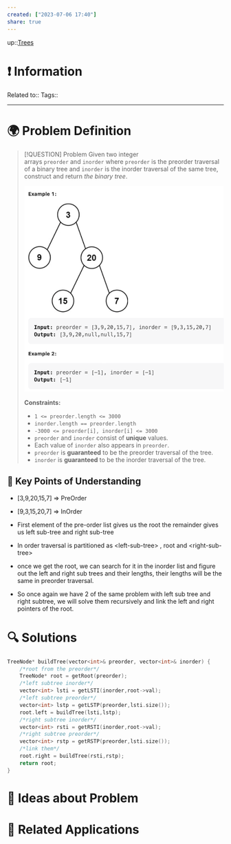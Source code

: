 ```yaml
---
created: ["2023-07-06 17:40"]
share: true
---
```


up::[Trees](NeetCode%20Index.md#^27a48d)

# ❗ Information
Related to:: 
Tags:: 

___
# 🌍 Problem Definition

> [!QUESTION] Problem
>Given two integer arrays `preorder` and `inorder` where `preorder` is the preorder traversal of a binary tree and `inorder` is the inorder traversal of the same tree, construct and return _the binary tree_.
> 
> ![400](./40-referenceVAULTS/Resource%20Library/Images/Pasted%20image%2020230706174116.png)
> 
> **Constraints:**
> 
> - `1 <= preorder.length <= 3000`
> - `inorder.length == preorder.length`
> - `-3000 <= preorder[i], inorder[i] <= 3000`
> - `preorder` and `inorder` consist of **unique** values.
> - Each value of `inorder` also appears in `preorder`.
> - `preorder` is **guaranteed** to be the preorder traversal of the tree.
> - `inorder` is **guaranteed** to be the inorder traversal of the tree.

## 🔑 **Key Points of Understanding**
- [3,9,20,15,7] => PreOrder
- [9,3,15,20,7] => InOrder

- First element of the pre-order list gives us the root the remainder gives us left sub-tree and right sub-tree
- In order traversal is partitioned as \<left-sub-tree\> , root and \<right-sub-tree\>
- once we get the root, we can search for it in the inorder list and figure out the left and right sub trees and their lengths, their lengths will be the same in preorder traversal.
- So once again we have 2 of the same problem with left sub tree and right subtree, we will solve them recursively and link the left and right pointers of the root.
# 🔍 Solutions
```C++
TreeNode* buildTree(vector<int>& preorder, vector<int>& inorder) {  
    /*root from the preorder*/  
    TreeNode* root = getRoot(preorder);  
    /*left subtree inorder*/  
    vector<int> lsti = getLSTI(inorder,root->val);  
    /*left subtree preorder*/  
    vector<int> lstp = getLSTP(preorder,lsti.size());  
    root.left = buildTree(lsti,lstp);  
    /*right subtree inorder*/  
    vector<int> rsti = getRSTI(inorder,root->val);  
    /*right subtree preorder*/  
    vector<int> rstp = getRSTP(preorder,lsti.size());  
    /*link them*/  
    root.right = buildTree(rsti,rstp);  
    return root;  
}
```

# 🧠 Ideas about Problem

# 🔗 Related Applications

